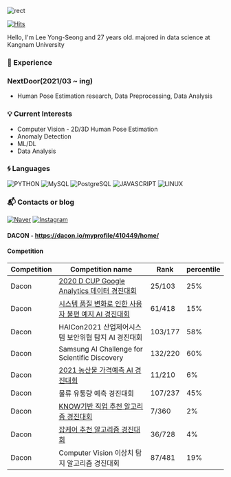 ![rect](https://capsule-render.vercel.app/api?type=rect&color=gradient&text=%20%20want%20%20&fontAlign=30&fontSize=30&textBg=true&desc=DataScientist&descAlign=60&descAlignY=50)


[![Hits](https://hits.seeyoufarm.com/api/count/incr/badge.svg?url=https%3A%2F%2Fgithub.com%2FYongSeongLee25&count_bg=%2379C83D&title_bg=%23555555&icon=&icon_color=%23E7E7E7&title=hits&edge_flat=false)](https://hits.seeyoufarm.com)

Hello, I'm Lee Yong-Seong and 27 years old.
majored in data science at Kangnam University

### :wave: Experience
### NextDoor(2021/03 ~ ing)
- Human Pose Estimation research, Data Preprocessing, Data Analysis

### :bulb: Current Interests
- Computer Vision - 2D/3D Human Pose Estimation
- Anomaly Detection
- ML/DL
- Data Analysis


### :cyclone: Languages
![PYTHON](https://img.shields.io/badge/PYTHON-%E2%98%85%E2%98%85%E2%98%85%E2%98%86%E2%98%86-0696D7?style=plastic&logo=Python&logoColor=white)
![MySQL](https://img.shields.io/badge/MySQL-%E2%98%85%E2%98%85%E2%98%85%E2%98%86%E2%98%86-4479A1?style=plastic&logo=MySQL&logoColor=white)
![PostgreSQL](https://img.shields.io/badge/PostgreSQL-%E2%98%85%E2%98%85%E2%98%85%E2%98%86%E2%98%86-543DE0?style=plastic&logo=PostgreSQL&logoColor=white)
![JAVASCRIPT](https://img.shields.io/badge/JAVASCRIPT-%E2%98%85%E2%98%85%E2%98%85%E2%98%86%E2%98%86-F7DF1E?style=plastic&logo=JavaScript&logoColor=white)
![LINUX](https://img.shields.io/badge/Linux-%E2%98%85%E2%98%85%E2%98%85%E2%98%86%E2%98%86-FCC6247?style=plastic&logo=Linux&logoColor=white)

### :mailbox_with_mail: Contacts or blog

[![Naver](https://img.shields.io/badge/Naver-03C75A?style=flat-square&logo=Naver&logoColor=white&link=mailto:leeyongseong1996@naver.com)](mailto:leeyongseong1996@naver.com)
[![Instagram](https://img.shields.io/badge/Instagram-E4405F?style=flat-square&logo=Instagram&logoColor=white&link=https://www.instagram.com/id_castle_list/?hl=ko)](https://www.instagram.com/id_castle_list/?hl=ko)

#### DACON - https://dacon.io/myprofile/410449/home/

#### Competition
  |Competition|Competition name|Rank|percentile|
  |---|------|----|----|
  |Dacon|[2020 D CUP Google Analytics 데이터 경진대회](https://github.com/deeprine/DACON_daconcup)|25/103|25%|
  |Dacon|[시스템 품질 변화로 인한 사용자 불편 예지 AI 경진대회](https://github.com/deeprine/DACON_LG)|61/418|15%|
  |Dacon|HAICon2021 산업제어시스템 보안위협 탐지 AI 경진대회|103/177|58%|
  |Dacon|Samsung AI Challenge for Scientific Discovery|132/220|60%|
  |Dacon|[2021 농산물 가격예측 AI 경진대회](https://github.com/deeprine/DACON_agricultural_products)|11/210|6%|
  |Dacon|물류 유통량 예측 경진대회|107/237|45%|
  |Dacon|[KNOW기반 직업 추천 알고리즘 경진대회](https://github.com/deeprine/DACON_KNOW-based-job-recommendation)|7/360|2%|2차 평가|
  |Dacon|[잡케어 추천 알고리즘 경진대회](https://github.com/deeprine/DACON_JopCare)|36/728|4%|
  |Dacon|Computer Vision 이상치 탐지 알고리즘 경진대회|87/481|19%|
